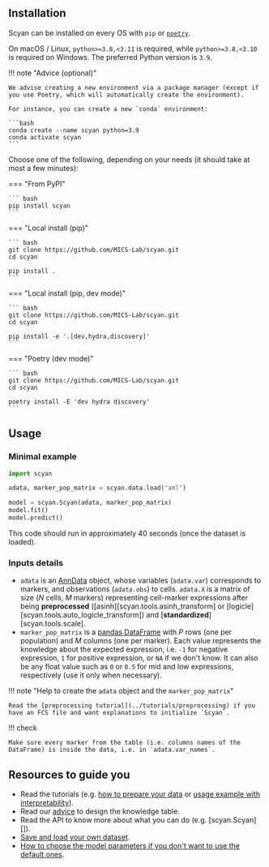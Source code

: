 ## Installation

Scyan can be installed on every OS with `pip` or [`poetry`](https://python-poetry.org/docs/).

On macOS / Linux, `python>=3.8,<3.11` is required, while `python>=3.8,<3.10` is required on Windows. The preferred Python version is `3.9`.

!!! note "Advice (optional)"

    We advise creating a new environment via a package manager (except if you use Poetry, which will automatically create the environment).

    For instance, you can create a new `conda` environment:

    ```bash
    conda create --name scyan python=3.9
    conda activate scyan
    ```

Choose one of the following, depending on your needs (it should take at most a few minutes):

=== "From PyPI"

    ``` bash
    pip install scyan
    ```

=== "Local install (pip)"

    ``` bash
    git clone https://github.com/MICS-Lab/scyan.git
    cd scyan

    pip install .
    ```

=== "Local install (pip, dev mode)"

    ``` bash
    git clone https://github.com/MICS-Lab/scyan.git
    cd scyan

    pip install -e '.[dev,hydra,discovery]'
    ```

=== "Poetry (dev mode)"

    ``` bash
    git clone https://github.com/MICS-Lab/scyan.git
    cd scyan

    poetry install -E 'dev hydra discovery'
    ```

## Usage

### Minimal example

```py
import scyan

adata, marker_pop_matrix = scyan.data.load("aml")

model = scyan.Scyan(adata, marker_pop_matrix)
model.fit()
model.predict()
```

This code should run in approximately 40 seconds (once the dataset is loaded).

### Inputs details

- `adata` is an [AnnData](https://anndata.readthedocs.io/en/latest/) object, whose variables (`adata.var`) corresponds to markers, and observations (`adata.obs`) to cells. `adata.X` is a matrix of size ($N$ cells, $M$ markers) representing cell-marker expressions after being **preprocessed** ([asinh][scyan.tools.asinh_transform] or [logicle][scyan.tools.auto_logicle_transform]) and [**standardized**][scyan.tools.scale].
- `marker_pop_matrix` is a [pandas DataFrame](https://pandas.pydata.org/) with $P$ rows (one per population) and $M$ columns (one per marker). Each value represents the knowledge about the expected expression, i.e. `-1` for negative expression, `1` for positive expression, or `NA` if we don't know. It can also be any float value such as `0` or `0.5` for mid and low expressions, respectively (use it only when necessary).

!!! note "Help to create the `adata` object and the `marker_pop_matrix`"

    Read the [preprocessing tutorial](../tutorials/preprocessing) if you have an FCS file and want explanations to initialize `Scyan`.

!!! check

    Make sure every marker from the table (i.e. columns names of the DataFrame) is inside the data, i.e. in `adata.var_names`.

## Resources to guide you

- Read the tutorials (e.g. [how to prepare your data](../tutorials/preprocessing) or [usage example with interpretability](../tutorials/usage)).
- Read our [advice](../advice/#advice-for-the-creation-of-the-table) to design the knowledge table.
- Read the API to know more about what you can do (e.g. [scyan.Scyan][]).
- [Save and load your own dataset](../advanced/data).
- [How to choose the model parameters if you don't want to use the default ones](../advanced/parameters).
